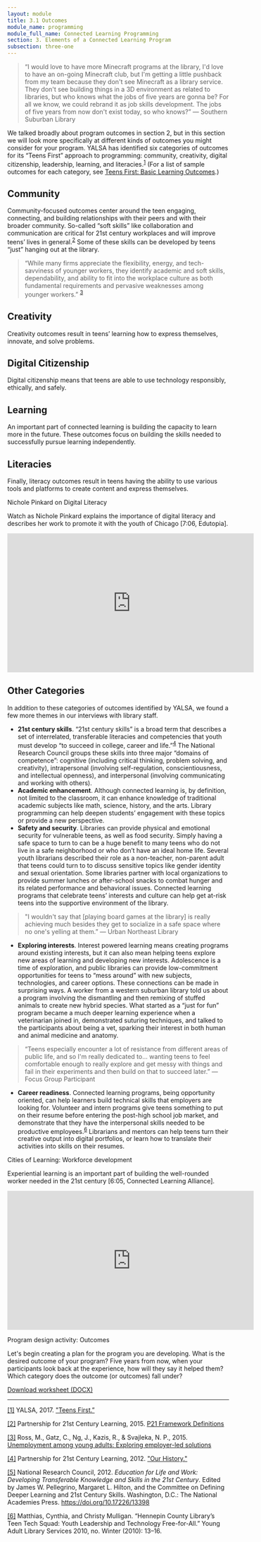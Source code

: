 ```yaml
---
layout: module
title: 3.1 Outcomes
module_name: programming
module_full_name: Connected Learning Programming
section: 3. Elements of a Connected Learning Program
subsection: three-one
---
```


> “I would love to have more Minecraft programs at the library, I'd love to have an on-going Minecraft club, but I'm getting a little pushback from my team because they don't see Minecraft as a library service. They don't see building things in a 3D environment as related to libraries, but who knows what the jobs of five years are gonna be? For all we know, we could rebrand it as job skills development. The jobs of five years from now don't exist today, so who knows?” — Southern Suburban Library 

We talked broadly about program outcomes in section 2, but in this section we will look more specifically at different kinds of outcomes you might consider for your program. YALSA has identified six categories of outcomes for its “Teens First” approach to programming: community, creativity, digital citizenship, leadership, learning, and literacies.<sup><a name="1A" href="#1">1</a></sup> (For a list of sample outcomes for each category, see [Teens First: Basic Learning Outcomes](http://www.ala.org/yalsa/sites/ala.org.yalsa/files/content/Teens%20First_%20Basic%20Learning%20Outcomes%20Guide.pdf).) 

## Community

Community-focused outcomes center around the teen engaging, connecting, and building relationships with their peers and with their broader community.  So-called “soft skills” like collaboration and communication are critical for 21st century workplaces and will improve teens’ lives in general.<sup><a name="2A" href="#2">2</a></sup> Some of these skills can be developed by teens “just” hanging out at the library. 

> “While many firms appreciate the flexibility, energy, and tech-savviness of younger workers, they identify academic and soft skills, dependability, and ability to fit into the workplace culture as both fundamental requirements and pervasive weaknesses among younger workers.” <sup><a name="3A" href="#3">3</a></sup>

## Creativity

Creativity outcomes result in teens’ learning how to express themselves, innovate, and solve problems. 

## Digital Citizenship

Digital citizenship means that teens are able to use technology responsibly, ethically, and safely. 

## Learning
An important part of connected learning is building the capacity to learn more in the future. These outcomes focus on building the skills needed to successfully pursue learning independently. 

## Literacies
Finally, literacy outcomes result in teens having the ability to use various tools and platforms to create content and express themselves.


<div class="case_study_box">
	<p class="box-title">Nichole Pinkard on Digital Literacy </p>

 <p>Watch as Nichole Pinkard explains the importance of digital literacy and describes her work to promote it with the youth of Chicago [7:06, Edutopia].</p>

 <iframe width="560" height="315" src="https://www.youtube.com/embed/Aya43MnWTxQ" frameborder="0" allow="autoplay; encrypted-media" allowfullscreen></iframe>
</div>

## Other Categories

In addition to these categories of outcomes identified by YALSA, we found a few more themes in our interviews with library staff. 

- **21st century skills**. “21st century skills” is a broad term that describes a set of interrelated, transferable literacies and competencies that youth must develop “to succeed in college, career and life.”<sup><a name="4A" href="#4">4</a></sup> The National Research Council groups these skills into three major “domains of competence”: cognitive (including critical thinking, problem solving, and creativity), intrapersonal (involving self-regulation, conscientiousness, and intellectual openness), and interpersonal (involving communicating and working with others). 
- **Academic enhancement**. Although connected learning is, by definition, not limited to the classroom, it can enhance knowledge of traditional academic subjects like math, science, history, and the arts. Library programming can help deepen students’ engagement with these topics or provide a new perspective. 
- **Safety and security**. Libraries can provide physical and emotional security for vulnerable teens, as well as food security. Simply having a safe space to turn to can be a huge benefit to many teens who do not live in a safe neighborhood or who don’t have an ideal home life. Several youth librarians described their role as a non-teacher, non-parent adult that teens could turn to to discuss sensitive topics like gender identity and sexual orientation. Some libraries partner with local organizations to provide summer lunches or after-school snacks to combat hunger and its related performance and behavioral issues. Connected learning programs that celebrate teens’ interests and culture can help get at-risk teens into the supportive environment of the library.

> "I wouldn't say that [playing board games at the library] is really achieving much besides they get to socialize in a safe space where no one's yelling at them.” — Urban Northeast Library

- **Exploring interests**. Interest powered learning means creating programs around existing interests, but it can also mean helping teens explore new areas of learning and developing new interests. Adolescence is a time of exploration, and public libraries can provide low-commitment opportunities for teens to “mess around” with new subjects, technologies, and career options. These connections can be made in surprising ways. A worker from a western suburban library told us about a program involving the dismantling and then remixing of stuffed animals to create new hybrid species. What started as a “just for fun” program became a much deeper learning experience when a veterinarian joined in, demonstrated suturing techniques, and talked to the participants about being a vet, sparking their interest in both human and animal medicine and anatomy. 

> “Teens especially encounter a lot of resistance from different areas of public life, and so I'm really dedicated to… wanting teens to feel comfortable enough to really explore and get messy with things and fail in their experiments and then build on that to succeed later.” — Focus Group Participant

- **Career readiness**. Connected learning programs, being opportunity oriented, can help learners build technical skills that employers are looking for. Volunteer and intern programs give teens something to put on their resume before entering the post-high school job market, and demonstrate that they have the interpersonal skills needed to be productive employees.<sup><a name="6A" href="#6">6</a></sup> Librarians and mentors can help teens turn their creative output into digital portfolios, or learn how to translate their activities into skills on their resumes. 



<div class=“case_study_box”>
    <p class=“box-title”>Cities of Learning: Workforce development</p>
    <p>Experiential learning is an important part of building the well-rounded worker needed in the 21st century [6:05, Connected Learning Alliance].</p>
	<iframe width="560" height="315" src="https://www.youtube.com/embed/yLIm2bKpUDI" frameborder="0" allow="autoplay; encrypted-media" allowfullscreen></iframe>
</div>



<div class=“reflection”>
    <p class=“box-title”>Program design activity: Outcomes</p>
    <p>Let's begin creating a plan for the program you are developing. What is the desired outcome of your program? Five years from now, when your participants look back at the experience, how will they say it helped them? Which category does the outcome (or outcomes) fall under?</p>
    <p><a href="docs/program_design_activity.docx">Download worksheet (DOCX)</a></p>
</div>


-----
<a name="1" href="#1A">[1]</a> YALSA, 2017. ["Teens First.”](http://www.ala.org/yalsa/teens-first) 

<a name="2" href="#2A">[2]</a> Partnership for 21st Century Learning, 2015. [P21 Framework Definitions](http://www.p21.org/storage/documents/docs/P21_Framework_Definitions_New_Logo_2015.pdf)

<a name="3" href="#3A">[3]</a> Ross, M., Gatz, C., Ng, J., Kazis, R., & Svajleka, N. P., 2015. [Unemployment among young adults: Exploring employer-led solutions](https://www.brookings.edu/research/unemployment-among-young-adults-exploring-employer-led-solutions/)

<a name="4" href="#4A">[4]</a> Partnership for 21st Century Learning, 2012. ["Our History."](http://www.p21.org/about-us/our-history)

<a name="5" href="#5A">[5]</a> National Research Council, 2012. _Education for Life and Work: Developing Transferable Knowledge and Skills in the 21st Century_. Edited by James W. Pellegrino, Margaret L. Hilton, and the Committee on Defining Deeper Learning and 21st Century Skills. Washington, D.C.: The National Academies Press. https://doi.org/10.17226/13398

<a name="6" href="#6A">[6]</a> Matthias, Cynthia, and Christy Mulligan. “Hennepin County Library’s Teen Tech Squad: Youth Leadership and Technology Free-for-All.” Young Adult Library Services 2010, no. Winter (2010): 13–16.
